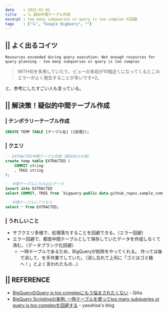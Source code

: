 ```yaml
---
date    : 2022-01-01
title   : 🔍 疑似中間テーブル作成
excerpt : too many subqueries or query is too complex の回避
tags    : ["🔍", "Google BigQuery", ""]
---
```

## || よく出るコイツ
```
Resources exceeded during query execution: Not enough resources for query planning - too many subqueries or query is too complex
```

> WITH句を多用していたり、ビューの多段が10個近くになってくるとこのエラーがよく発生することが多いです*2。

と、参考にしたすごい人も言っている。



## || 解決策！疑似的中間テーブル作成
### | テンポラリーテーブル作成
```SQL
CREATE TEMP TABLE {テーブル名} ({処理});
```

### | クエリ
```SQL
-- EXTRACTED中間テーブル作成（疑似的入れ物）
create temp table EXTRACTED (
    COMMIT string
    , TREE string
);

-- 中間テーブルに入れ込むデータ
insert into EXTRACTED
select COMMIT, TREE from `bigquery-public-data.github_repos.sample_commits` limit 10;

-- 中間テーブルにアクセス
select * from EXTRACTED;
```

### | うれしいこと
+ サブクエリ多様で、処理落ちすることを回避できる。（エラー回避）
+ エラー回避で、都度中間テーブルとして保存していたデータを作成しなくて済む。（データプランク化回避）
    - 一時テーブルであるため、BigQueryが削除をやってくれる。
      作っては後で消して、を手作業でしていた。（消し忘れて上司に「ゴミはゴミ箱へ！」とよく言われたもの...) 



## || REFERENCE
+ [BigQueryのQuery is too complexにもう悩まされたくない](https://qiita.com/pakio/items/fdb4003ae6b6c10320b3) - Qiita
+ [BigQuery Scriptingの実例: 一時テーブルを使ってtoo many subqueries or query is too complexを回避する](https://www.yasuhisay.info/entry/2022/03/14/093500#%E4%BE%8B-%E4%B8%80%E6%99%82%E3%83%86%E3%83%BC%E3%83%96%E3%83%AB%E3%82%92%E4%BD%BF%E3%81%A3%E3%81%A6too-many-subqueries-or-query-is-too-complex%E3%82%92%E5%9B%9E%E9%81%BF%E3%81%99%E3%82%8B) - yasuhisa's blog 
